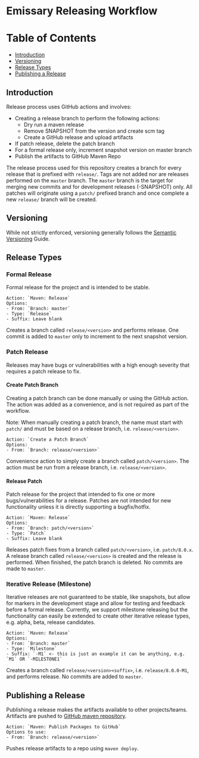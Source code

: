 # Emissary Releasing Workflow

Table of Contents
=================

* [Introduction](#introduction)
* [Versioning](#versioning)
* [Release Types](#release-types)
* [Publishing a Release](#publishing-a-release)

## Introduction

Release process uses GitHub actions and involves:
- Creating a release branch to perform the following actions:
  - Dry run a maven release
  - Remove SNAPSHOT from the version and create scm tag
  - Create a GitHub release and upload artifacts
- If patch release, delete the patch branch
- For a formal release only, increment snapshot version on master branch 
- Publish the artifacts to GitHub Maven Repo

The release process used for this repository creates a branch for every release that is prefixed with `release/`. Tags are not added nor are releases performed on the `master` branch. The `master` branch is the target for merging new commits and for development releases (-SNAPSHOT) only. All patches will originate using a `patch/` prefixed branch and once complete a new `release/` branch will be created. 

## Versioning

While not strictly enforced, versioning generally follows the [Semantic Versioning](https://semver.org/) Guide. 

## Release Types

### Formal Release

Formal release for the project and is intended to be stable. 

```
Action: `Maven: Release`
Options:
- From: `Branch: master` 
- Type: `Release`
- Suffix: Leave blank
```
Creates a branch called `release/<version>` and performs release. One commit is added to `master` only to increment to the next snapshot version.


### Patch Release

Releases may have bugs or vulnerabilities with a high enough severity that requires a patch release to fix.

#### Create Patch Branch

Creating a patch branch can be done manually or using the GitHub action. The action was added as a convenience, and is not required as part
of the workflow. 

Note: When manually creating a patch branch, the name must start with `patch/` and must be based on a release branch, i.e. `release/<version>`.
```
Action: `Create a Patch Branch`
Options:
- From: `Branch: release/<version>`
```
Convenience action to simply create a branch called `patch/<version>`. The action must be run from a release branch, i.e. `release/<version>`.

#### Release Patch

Patch release for the project that intended to fix one or more bugs/vulnerabilities for a release.  Patches are not intended for new functionality 
unless it is directly supporting a bugfix/hotfix.

```
Action: `Maven: Release`
Options:
- From: `Branch: patch/<version>`
- Type: `Patch`
- Suffix: Leave blank
```
Releases patch fixes from a branch called `patch/<version>`, i.e. `patch/8.0.x`. A release branch called `release/<version>` is created
and the release is performed. When finished, the patch branch is deleted. No commits are made to `master`.

### Iterative Release (Milestone)

Iterative releases are not guaranteed to be stable, like snapshots, but allow for markers in the development stage and allow for testing and
feedback before a formal release. Currently, we support milestone releasing but the functionality can easily be extended to create other iterative
release types, e.g. alpha, beta, release candidates.

```
Action: `Maven: Release`
Options:
- From: `Branch: master`
- Type: `Milestone`
- Suffix: `-M1` <- this is just an example it can be anything, e.g. `M1` OR `-MILESTONE1`
```

Creates a branch called `release/<version><suffix>`, i.e. `release/8.0.0-M1`, and performs release. No commits are added to `master`.

## Publishing a Release

Publishing a release makes the artifacts available to other projects/teams. Artifacts are pushed to
[GitHub maven repository](https://github.com/orgs/NationalSecurityAgency/packages?repo_name=emissary).
```
Action: `Maven: Publish Packages to GitHub`
Options to use:
- From: `Branch: release/<version>`
```
Pushes release artifacts to a repo using `maven deploy`.
